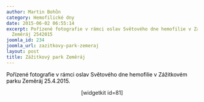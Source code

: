 ```yaml
---
author: Martin Bohůn
category: Hemofilické dny
date: 2015-06-02 06:55:14
excerpt: Pořízené fotografie v rámci oslav Světového dne hemofilie v Zážitkovém parku
  Zeměráj 2542015
joomla_id: 234
joomla_url: zazitkovy-park-zemeraj
layout: post
title: Zážitkový park Zeměráj
---
```


<p>
 <span style="color: #000000;">
  Pořízené fotografie v rámci oslav Světového dne hemofilie v Zážitkovém parku Zeměráj 25.4.2015.
 </span>
</p>
<p class="title">
</p>
<p style="text-align: center;">
 <span>
  [widgetkit id=81]
 </span>
</p>